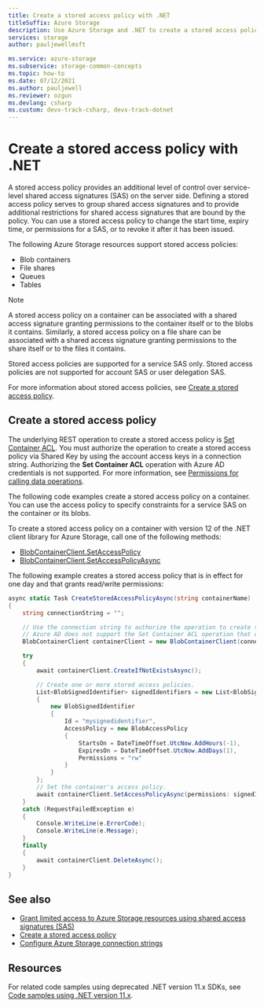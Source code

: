 ```yaml
---
title: Create a stored access policy with .NET
titleSuffix: Azure Storage
description: Use Azure Storage and .NET to create a stored access policy. Exercise additional levels of control over service-level shared access signatures on the server.
services: storage
author: pauljewellmsft

ms.service: azure-storage
ms.subservice: storage-common-concepts
ms.topic: how-to
ms.date: 07/12/2021
ms.author: pauljewell
ms.reviewer: ozgun
ms.devlang: csharp
ms.custom: devx-track-csharp, devx-track-dotnet
---
```


# Create a stored access policy with .NET

A stored access policy provides an additional level of control over service-level shared access signatures (SAS) on the server side. Defining a stored access policy serves to group shared access signatures and to provide additional restrictions for shared access signatures that are bound by the policy. You can use a stored access policy to change the start time, expiry time, or permissions for a SAS, or to revoke it after it has been issued.

The following Azure Storage resources support stored access policies:

- Blob containers
- File shares
- Queues
- Tables

> [!NOTE]
> A stored access policy on a container can be associated with a shared access signature granting permissions to the container itself or to the blobs it contains. Similarly, a stored access policy on a file share can be associated with a shared access signature granting permissions to the share itself or to the files it contains.  
>
> Stored access policies are supported for a service SAS only. Stored access policies are not supported for account SAS or user delegation SAS.

For more information about stored access policies, see [Create a stored access policy](/rest/api/storageservices/define-stored-access-policy).

## Create a stored access policy

The underlying REST operation to create a stored access policy is [Set Container ACL](/rest/api/storageservices/set-container-acl). You must authorize the operation to create a stored access policy via Shared Key by using the account access keys in a connection string. Authorizing the **Set Container ACL** operation with Azure AD credentials is not supported. For more information, see [Permissions for calling data operations](/rest/api/storageservices/authorize-with-azure-active-directory#permissions-for-calling-data-operations).

The following code examples create a stored access policy on a container. You can use the access policy to specify constraints for a service SAS on the container or its blobs.

To create a stored access policy on a container with version 12 of the .NET client library for Azure Storage, call one of the following methods:

- [BlobContainerClient.SetAccessPolicy](/dotnet/api/azure.storage.blobs.blobcontainerclient.setaccesspolicy)
- [BlobContainerClient.SetAccessPolicyAsync](/dotnet/api/azure.storage.blobs.blobcontainerclient.setaccesspolicyasync)

The following example creates a stored access policy that is in effect for one day and that grants read/write permissions:

```csharp
async static Task CreateStoredAccessPolicyAsync(string containerName)
{
    string connectionString = "";

    // Use the connection string to authorize the operation to create the access policy.
    // Azure AD does not support the Set Container ACL operation that creates the policy.
    BlobContainerClient containerClient = new BlobContainerClient(connectionString, containerName);

    try
    {
        await containerClient.CreateIfNotExistsAsync();

        // Create one or more stored access policies.
        List<BlobSignedIdentifier> signedIdentifiers = new List<BlobSignedIdentifier>
        {
            new BlobSignedIdentifier
            {
                Id = "mysignedidentifier",
                AccessPolicy = new BlobAccessPolicy
                {
                    StartsOn = DateTimeOffset.UtcNow.AddHours(-1),
                    ExpiresOn = DateTimeOffset.UtcNow.AddDays(1),
                    Permissions = "rw"
                }
            }
        };
        // Set the container's access policy.
        await containerClient.SetAccessPolicyAsync(permissions: signedIdentifiers);
    }
    catch (RequestFailedException e)
    {
        Console.WriteLine(e.ErrorCode);
        Console.WriteLine(e.Message);
    }
    finally
    {
        await containerClient.DeleteAsync();
    }
}
```

## See also

- [Grant limited access to Azure Storage resources using shared access signatures (SAS)](storage-sas-overview.md)
- [Create a stored access policy](/rest/api/storageservices/define-stored-access-policy)
- [Configure Azure Storage connection strings](storage-configure-connection-string.md)

## Resources

For related code samples using deprecated .NET version 11.x SDKs, see [Code samples using .NET version 11.x](../blobs/blob-v11-samples-dotnet.md#create-a-stored-access-policy).
